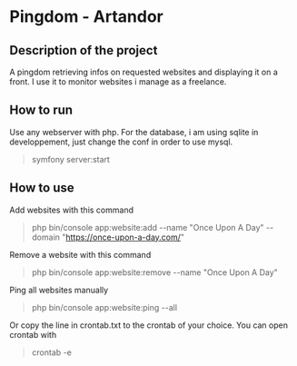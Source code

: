 # Pingdom - Artandor

## Description of the project
A pingdom retrieving infos on requested websites and displaying it on a front. I use it to monitor websites i manage as a freelance.

## How to run
Use any webserver with php. For the database, i am using sqlite in developpement, just change the conf in order to use mysql.

> symfony server:start

## How to use
Add websites with this command
> php bin/console app:website:add --name "Once Upon A Day" --domain "https://once-upon-a-day.com/"

Remove a website with this command
> php bin/console app:website:remove --name "Once Upon A Day"

Ping all websites manually
> php bin/console app:website:ping --all

Or copy the line in crontab.txt to the crontab of your choice. You can open crontab with
> crontab -e
